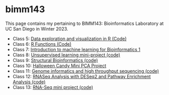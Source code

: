 # bimm143
This page contains my pertaining to BIMM143: Bioinformatics Laboratory at UC San Diego in Winter 2023.

- Class 5: [Data exploration and visualization in R (Code)](https://github.com/joshualauzz/bimm143/blob/main/class05/class05.qmd)
- Class 6: [R Functions (Code)](https://github.com/joshualauzz/bimm143/blob/main/class06/HW_class6.qmd)
- Class 7: [Introduction to machine learning for Bioinformatics 1](https://github.com/joshualauzz/bimm143/tree/main/class07)
- Class 8: [Unsupervised learning mini-project (code)](https://github.com/joshualauzz/bimm143/blob/main/class08/class08.qmd)
- Class 9: [Structural Bioinformatics (code)](https://github.com/joshualauzz/bimm143/blob/main/class09/class09.qmd)
- Class 10: [Halloween Candy Mini PCA Project](https://github.com/joshualauzz/bimm143/blob/main/class09/class09.qmd)
- Class 11: [Genome informatics and high throughput sequencing (code)](https://github.com/joshualauzz/bimm143/blob/main/class11/class11.qmd)
- Class 12: [RNASeq Analysis with DESeq2 and Pathway Enrichment Analysis (code)](https://github.com/joshualauzz/bimm143/blob/main/class12/class12.qmd)
- Class 13: [RNA-Seq mini project (code)]()